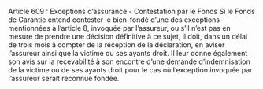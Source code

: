 Article 609 : Exceptions d’assurance - Contestation par le Fonds
Si le Fonds de Garantie entend contester le bien-fondé d’une des exceptions mentionnées à l’article 8, invoquée par l’assureur, ou s’il n’est pas en mesure de prendre une décision définitive à ce sujet, il doit, dans un délai de trois mois à compter de la réception de la déclaration, en aviser l’assureur ainsi que la victime ou ses ayants droit. Il leur donne également son avis sur la recevabilité à son encontre d’une demande d’indemnisation de la victime ou de ses ayants droit pour le cas où l’exception invoquée par l’assureur serait reconnue fondée.
